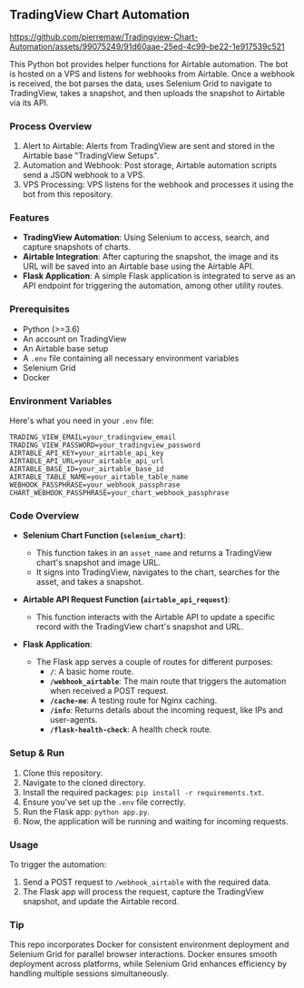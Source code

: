 ## TradingView Chart Automation

https://github.com/pierremaw/Tradingview-Chart-Automation/assets/99075249/91d60aae-25ed-4c99-be22-1e917539c521

This Python bot provides helper functions for Airtable automation. The bot is hosted on a VPS and listens for webhooks from Airtable. Once a webhook is received, the bot parses the data, uses Selenium Grid to navigate to TradingView, takes a snapshot, and then uploads the snapshot to Airtable via its API.


### Process Overview
1. Alert to Airtable: Alerts from TradingView are sent and stored in the Airtable base "TradingView Setups".
2. Automation and Webhook: Post storage, Airtable automation scripts send a JSON webhook to a VPS.
3. VPS Processing: VPS listens for the webhook and processes it using the bot from this repository.

### Features
- **TradingView Automation**: Using Selenium to access, search, and capture snapshots of charts.
- **Airtable Integration**: After capturing the snapshot, the image and its URL will be saved into an Airtable base using the Airtable API.
- **Flask Application**: A simple Flask application is integrated to serve as an API endpoint for triggering the automation, among other utility routes.

### Prerequisites
- Python (>=3.6)
- An account on TradingView
- An Airtable base setup
- A `.env` file containing all necessary environment variables
- Selenium Grid
- Docker

### Environment Variables
Here's what you need in your `.env` file:

```env
TRADING_VIEW_EMAIL=your_tradingview_email
TRADING_VIEW_PASSWORD=your_tradingview_password
AIRTABLE_API_KEY=your_airtable_api_key
AIRTABLE_API_URL=your_airtable_api_url
AIRTABLE_BASE_ID=your_airtable_base_id
AIRTABLE_TABLE_NAME=your_airtable_table_name
WEBHOOK_PASSPHRASE=your_webhook_passphrase
CHART_WEBHOOK_PASSPHRASE=your_chart_webhook_passphrase
```

### Code Overview
- **Selenium Chart Function (`selenium_chart`)**:
  - This function takes in an `asset_name` and returns a TradingView chart's snapshot and image URL.
  - It signs into TradingView, navigates to the chart, searches for the asset, and takes a snapshot.
  
- **Airtable API Request Function (`airtable_api_request`)**:
  - This function interacts with the Airtable API to update a specific record with the TradingView chart's snapshot and URL.
  
- **Flask Application**:
  - The Flask app serves a couple of routes for different purposes:
    - **`/`**: A basic home route.
    - **`/webhook_airtable`**: The main route that triggers the automation when received a POST request.
    - **`/cache-me`**: A testing route for Nginx caching.
    - **`/info`**: Returns details about the incoming request, like IPs and user-agents.
    - **`/flask-health-check`**: A health check route.

### Setup & Run
1. Clone this repository.
2. Navigate to the cloned directory.
3. Install the required packages: `pip install -r requirements.txt`.
4. Ensure you've set up the `.env` file correctly.
5. Run the Flask app: `python app.py`.
6. Now, the application will be running and waiting for incoming requests.

### Usage
To trigger the automation:

1. Send a POST request to `/webhook_airtable` with the required data.
2. The Flask app will process the request, capture the TradingView snapshot, and update the Airtable record.

### Tip
This repo incorporates Docker for consistent environment deployment and Selenium Grid for parallel browser interactions. Docker ensures smooth deployment across platforms, while Selenium Grid enhances efficiency by handling multiple sessions simultaneously.

